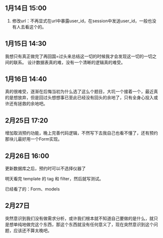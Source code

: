 ## 1月14日 15:00
1. 修改url：不再显式在url中暴露user_id，在session中发送user_id，一般也没有人去看这个的。

## 1月15日 14:30
我想只有真正做完了再回国=过头来总结这一切的时候我才会发现这一切的一切之间的联系。
设计数据表真的难，没有一个清晰的逻辑真的难受。

## 1月16日 14:40
真的很难受，逐渐在后悔当初为什么选了这么个题目，大坑一个接着一个，最近真的是想放弃，但是回过头想想事已至此已经没有回头的余地了，只有全身心投入或许还有拯救的余地吧。

## 2月25日 17:20
增加取消预约功能，晚上完善代码逻辑，不然写下去我自己也看不懂了，还有预约那块儿最好用一个Form实现。

## 2月26日 16:00
更新数据库之后，预约时可以不选择仪器了

明天看完 template 的 tag 和 filter，然后就写测试。

已经看了的：Form、models


## 2月27日
突然意识到我们没有做需求分析，或许我们根本就不知道自己要做的是什么，就只是想单纯地做完这个东西，那这个东西就没有任何意义了，现在突然意识到这个问题，应该还不算太晚吧。